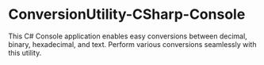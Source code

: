 # ConversionUtility-CSharp-Console
This C# Console application enables easy conversions between decimal, binary, hexadecimal, and text. Perform various conversions seamlessly with this utility.
